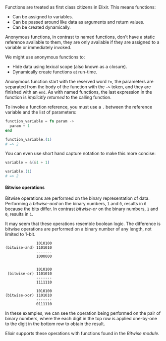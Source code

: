 Functions are treated as first class citizens in Elixir. This means functions:

- Can be assigned to variables.
- Can be passed around like data as arguments and return values.
- Can be created dynamically.

Anonymous functions, in contrast to named functions, don't have a static reference available to them, they are only available if they are assigned to a variable or immediately invoked.

We might use anonymous functions to:

- Hide data using lexical scope (also known as a closure).
- Dynamically create functions at run-time.

Anonymous function start with the reserved word `fn`, the parameters are separated from the body of the function with the `->` token, and they are finished with an `end`. As with named functions, the last expression in the function is _implicitly returned_ to the calling function.

To invoke a function reference, you must use a `.` between the reference variable and the list of parameters:

```elixir
function_variable = fn param ->
  param + 1
end

function_variable.(1)
# => 2
```

You can even use short hand capture notation to make this more concise:

```elixir
variable = &(&1 + 1)

variable.(1)
# => 2
```

#### Bitwise operations

Bitwise operations are performed on the binary representation of data. Performing a _bitwise-and_ on the binary numbers, `1` and `0`, results in `0` because the bits differ. In contrast _bitwise-or_ on the binary numbers, `1` and `0`, results in `1`.

It may seem that these operations resemble boolean logic. The difference is bitwise operations are performed on a binary number of any length, not limited to 1-bit.

```text
              1010100
(bitwise-and) 1101010
              -------
              1000000


              1010100
 (bitwise-or) 1101010
              -------
              1111110

              1010100
(bitwise-xor) 1101010
              -------
              0111110
```

In these examples, we can see the operation being performed on the pair of binary numbers, where the each digit in the top row is applied one-by-one to the digit in the bottom row to obtain the result.

Elixir supports these operations with functions found in the _Bitwise module_.

